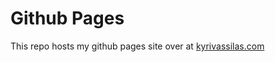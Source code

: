 # Github Pages

This repo hosts my github pages site over at [kyrivassilas.com](http://www.kyrivassilas.com)
